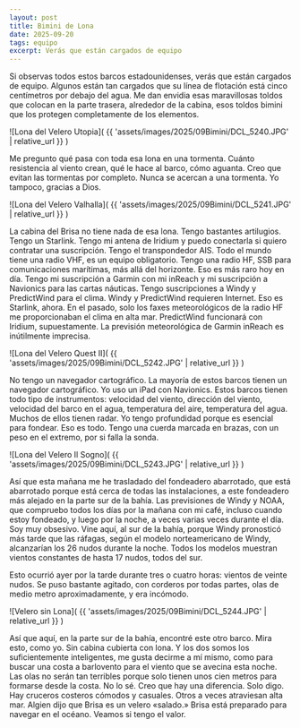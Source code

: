 ```yaml
---
layout: post
title: Bimini de Lona
date: 2025-09-20
tags: equipo
excerpt: Verás que están cargados de equipo
---
```


Si observas todos estos barcos estadounidenses, verás que están cargados de
equipo. Algunos están tan cargados que su línea de flotación está cinco
centímetros por debajo del agua. Me dan envidia esas maravillosas toldos que
colocan en la parte trasera, alrededor de la cabina, esos toldos bimini que los
protegen completamente de los elementos.

![Lona del Velero Utopia](
  {{ 'assets/images/2025/09Bimini/DCL_5240.JPG' | relative_url }}
)

Me pregunto qué pasa con toda esa lona en una tormenta. Cuánto resistencia al
viento crean, qué le hace al barco, cómo aguanta. Creo que evitan las tormentas
por completo. Nunca se acercan a una tormenta. Yo tampoco, gracias a Dios.

![Lona del Velero Valhalla](
  {{ 'assets/images/2025/09Bimini/DCL_5241.JPG' | relative_url }}
)

La cabina del Brisa no tiene nada de esa lona. Tengo bastantes artilugios.
Tengo un Starlink. Tengo mi antena de Iridium y puedo conectarla si quiero
contratar una suscripción. Tengo el transpondedor AIS. Todo el mundo tiene una
radio VHF, es un equipo obligatorio. Tengo una radio HF, SSB para
comunicaciones marítimas, más allá del horizonte. Eso es más raro hoy en día.
Tengo mi suscripción a Garmin con mi inReach y mi suscripción a Navionics para
las cartas náuticas. Tengo suscripciones a Windy y PredictWind para el clima.
Windy y PredictWind requieren Internet. Eso es Starlink, ahora. En el pasado,
solo los faxes meteorológicos de la radio HF me proporcionaban el clima en alta
mar. PredictWind funcionará con Iridium, supuestamente. La previsión
meteorológica de Garmin inReach es inútilmente imprecisa.

![Lona del Velero Quest II](
  {{ 'assets/images/2025/09Bimini/DCL_5242.JPG' | relative_url }}
)

No tengo un navegador cartográfico. La mayoría de estos barcos tienen un
navegador cartográfico. Yo uso un iPad con Navionics. Estos barcos tienen todo
tipo de instrumentos: velocidad del viento, dirección del viento, velocidad del
barco en el agua, temperatura del aire, temperatura del agua. Muchos de ellos
tienen radar. Yo tengo profundidad porque es esencial para fondear. Eso es
todo. Tengo una cuerda marcada en brazas, con un peso en el extremo, por si
falla la sonda.

![Lona del Velero Il Sogno](
  {{ 'assets/images/2025/09Bimini/DCL_5243.JPG' | relative_url }}
)

Así que esta mañana me he trasladado del fondeadero abarrotado, que está
abarrotado porque está cerca de todas las instalaciones, a este fondeadero más
alejado en la parte sur de la bahía. Las previsiones de Windy y NOAA, que
compruebo todos los días por la mañana con mi café, incluso cuando estoy
fondeado, y luego por la noche, a veces varias veces durante el día. Soy muy
obsesivo. Vine aquí, al sur de la bahía, porque Windy pronosticó más tarde que
las ráfagas, según el modelo norteamericano de Windy, alcanzarían los 26 nudos
durante la noche. Todos los modelos muestran vientos constantes de hasta 17
nudos, todos del sur.

Esto ocurrió ayer por la tarde durante tres o cuatro horas: vientos de veinte
nudos. Se puso bastante agitado, con corderos por todas partes, olas de medio
metro aproximadamente, y era incómodo.

![Velero sin Lona](
  {{ 'assets/images/2025/09Bimini/DCL_5244.JPG' | relative_url }}
)

Así que aquí, en la parte sur de la bahía, encontré este otro barco. Mira esto,
como yo. Sin cabina cubierta con lona. Y los dos somos los suficientemente
inteligentes, me gusta decirme a mí mismo, como para buscar una costa a
barlovento para el viento que se avecina esta noche. Las olas no serán tan
terribles porque solo tienen unos cien metros para formarse desde la costa.  No
lo sé. Creo que hay una diferencia. Solo digo. Hay cruceros costeros cómodos
y casuales. Otros a veces atraviesan alta mar. Algien dijo que Brisa es
un velero «salado.» Brisa está preparado para navegar en el océano. Veamos si
tengo el valor.

